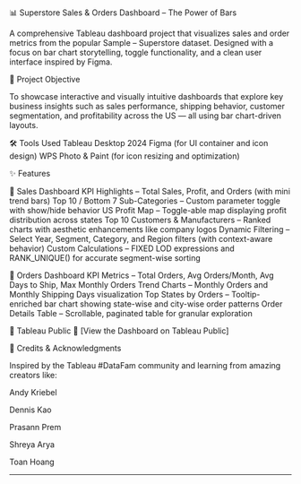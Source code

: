 📊 Superstore Sales & Orders Dashboard – The Power of Bars

A comprehensive Tableau dashboard project that visualizes sales and order metrics from the popular Sample – Superstore dataset. Designed with a focus on bar chart storytelling, toggle functionality, and a clean user interface inspired by Figma.

🎯 Project Objective

To showcase interactive and visually intuitive dashboards that explore key business insights such as sales performance, shipping behavior, customer segmentation, and profitability across the US — all using bar chart-driven layouts.

🛠️ Tools Used
Tableau Desktop 2024
Figma (for UI container and icon design)
WPS Photo & Paint (for icon resizing and optimization)

✨ Features

🔹 Sales Dashboard
KPI Highlights – Total Sales, Profit, and Orders (with mini trend bars)
Top 10 / Bottom 7 Sub-Categories – Custom parameter toggle with show/hide behavior
US Profit Map – Toggle-able map displaying profit distribution across states
Top 10 Customers & Manufacturers – Ranked charts with aesthetic enhancements like company logos
Dynamic Filtering – Select Year, Segment, Category, and Region filters (with context-aware behavior)
Custom Calculations – FIXED LOD expressions and RANK_UNIQUE() for accurate segment-wise sorting

🔹 Orders Dashboard
KPI Metrics – Total Orders, Avg Orders/Month, Avg Days to Ship, Max Monthly Orders
Trend Charts – Monthly Orders and Monthly Shipping Days visualization
Top States by Orders – Tooltip-enriched bar chart showing state-wise and city-wise order patterns
Order Details Table – Scrollable, paginated table for granular exploration

🔗 Tableau Public
📍 [View the Dashboard on Tableau Public]

🙏 Credits & Acknowledgments

Inspired by the Tableau #DataFam community and learning from amazing creators like:

Andy Kriebel

Dennis Kao

Prasann Prem

Shreya Arya

Toan Hoang

---------------------------------------
